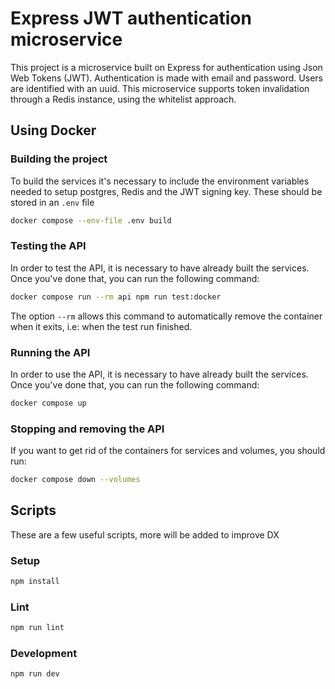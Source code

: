 # Express JWT authentication microservice

This project is a microservice built on Express for authentication
using Json Web Tokens (JWT). Authentication is made with email and
password. Users are identified with an uuid.
This microservice supports token invalidation through a Redis instance,
using the whitelist approach.

## Using Docker

### Building the project

To build the services it's necessary to include the environment
variables needed to setup postgres, Redis and the JWT signing key.
These should be stored in an `.env` file

  ```sh
  docker compose --env-file .env build
  ```

### Testing the  API

In order to test the API, it is necessary to have already built the
services. Once you've done that, you can run the following command:

  ```sh
  docker compose run --rm api npm run test:docker
  ```

The option `--rm` allows this command to automatically remove the
container when it exits, i.e: when the test run finished.

### Running the API

In order to use the API, it is necessary to have already built the
services. Once you've done that, you can run the following command:

  ```sh
  docker compose up
  ```

### Stopping and removing the API

If you want to get rid of the containers for services and volumes,
you should run:

  ```sh
  docker compose down --volumes
  ```

## Scripts

These are a few useful scripts, more will be added to improve DX

### Setup

```bash
npm install
```

### Lint

```bash
npm run lint
```

### Development

```bash
npm run dev
```
